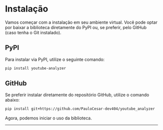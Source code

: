 

# Instalação

Vamos começar com a instalação em seu ambiente virtual. Você pode optar por baixar a biblioteca diretamente do PyPI ou, se preferir, pelo GitHub (caso tenha o Git instalado).

## PyPI

Para instalar via PyPI, utilize o seguinte comando:

```bash
pip install youtube-analyzer
```

## GitHub

Se preferir instalar diretamente do repositório GitHub, utilize o comando abaixo:

```bash
pip install git+https://github.com/PauloCesar-dev404/youtube_analyzer
```

Agora, podemos iniciar o uso da biblioteca.

---


